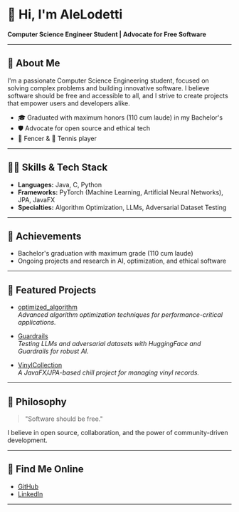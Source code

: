 # 👋 Hi, I'm AleLodetti

**Computer Science Engineer Student | Advocate for Free Software**

---

## 🚀 About Me

I'm a passionate Computer Science Engineering student, focused on solving complex problems and building innovative software. I believe software should be free and accessible to all, and I strive to create projects that empower users and developers alike.

- 🎓 Graduated with maximum honors (110 cum laude) in my Bachelor's
- 🛡️ Advocate for open source and ethical tech
- 🤺 Fencer & 🎾 Tennis player

---

## 🧑‍💻 Skills & Tech Stack

- **Languages:** Java, C, Python
- **Frameworks:** PyTorch (Machine Learning, Artificial Neural Networks), JPA, JavaFX
- **Specialties:** Algorithm Optimization, LLMs, Adversarial Dataset Testing

---

## 🏅 Achievements

- Bachelor's graduation with maximum grade (110 cum laude)
- Ongoing projects and research in AI, optimization, and ethical software

---

## 🌟 Featured Projects

- [optimized_algorithm](https://github.com/AleLodetti/optimized_algorithm)  
  _Advanced algorithm optimization techniques for performance-critical applications._

- [Guardrails](https://github.com/AleLodetti/Guardrails)  
  _Testing LLMs and adversarial datasets with HuggingFace and Guardrails for robust AI._

- [VinylCollection](https://github.com/AleLodetti/VinylCollection)  
  _A JavaFX/JPA-based chill project for managing vinyl records._

---

## 💬 Philosophy

> "Software should be free."

I believe in open source, collaboration, and the power of community-driven development.

---

## 🔗 Find Me Online

<!-- Add your LinkedIn / Twitter / Personal Website below -->
- [GitHub](https://github.com/AleLodetti)
- [LinkedIn](YOUR-LINKEDIN-HERE)

---

<!-- Neutral blue accent: -->
<img src="https://via.placeholder.com/800x20/3c5a99/ffffff?text=" alt="" />
